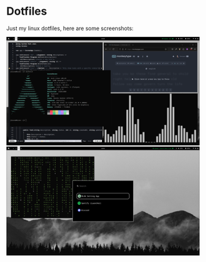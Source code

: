 # Dotfiles

Just my linux dotfiles, here are some screenshots:

<img src="screenshot1.png">
<img src="screenshot2.png">
